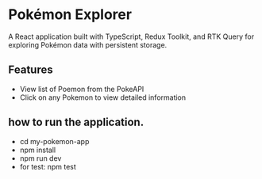 # Pokémon Explorer

A React application built with TypeScript, Redux Toolkit, and RTK Query for exploring Pokémon data with persistent storage.

## Features

- View list of Poemon from the PokeAPI
- Click on any Pokemon to view detailed information

## how to run the application.

- cd my-pokemon-app
- npm install
- npm run dev
- for test: 
          npm test